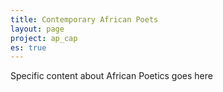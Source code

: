 ```yaml
---
title: Contemporary African Poets
layout: page
project: ap_cap
es: true
---
```


Specific content about African Poetics goes here
